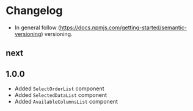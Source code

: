 # Changelog

* In general follow (https://docs.npmjs.com/getting-started/semantic-versioning) versioning.

## next

## 1.0.0
* Added `SelectOrderList` component
* Added `SelectedDataList` component
* Added `AvailableColumnsList` component
